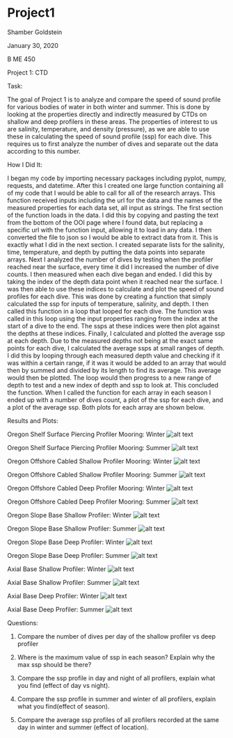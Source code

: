 # Project1

Shamber Goldstein

January 30, 2020

B ME 450

Project 1: CTD


Task:

The goal of Project 1 is to analyze and compare the speed of sound profile for various bodies of water in both winter and summer. This is done by looking at the properties directly and indirectly measured by CTDs on shallow and deep profilers in these areas. The properties of interest to us are salinity, temperature, and density (pressure), as we are able to use these in calculating the speed of sound profile (ssp) for each dive. This requires us to first analyze the number of dives and separate out the data according to this number. 

How I Did It:

I began my code by importing necessary packages including pyplot, numpy, requests, and datetime. After this I created one large function containing all of my code that I would be able to call for all of the research arrays. This function received inputs including the url for the data and the names of the measured properties for each data set, all input as strings. The first section of the function loads in the data. I did this by copying and pasting the text from the bottom of the OOI page where I found data, but replacing a specific url with the function input, allowing it to load in any data. I then converted the file to json so I would be able to extract data from it. This is exactly what I did in the next section. I created separate lists for the salinity, time, temperature, and depth by putting the data points into separate arrays. Next I analyzed the number of dives by testing when the profiler reached near the surface, every time it did I increased the number of dive counts. I then measured when each dive began and ended. I did this by taking the index of the depth data point when it reached near the surface. I was then able to use these indices to calculate and plot the speed of sound profiles for each dive. This was done by creating a function that simply calculated the ssp for inputs of temperature, salinity, and depth. I then called this function in a loop that looped for each dive. The function was called in this loop using the input properties ranging from the index at the start of a dive to the end. The ssps at these indices were then plot against the depths at these indices. Finally, I calculated and plotted the average ssp at each depth. Due to the measured depths not being at the exact same points for each dive, I calculated the average ssps at small ranges of depth. I did this by looping through each measured depth value and checking if it was within a certain range, if it was it would be added to an array that would then by summed and divided by its length to find its average. This average would then be plotted. The loop would then progress to a new range of depth to test and a new index of depth and ssp to look at. This concluded the function. When I called the function for each array in each season I ended up with a number of dives count, a plot of the ssp for each dive, and a plot of the average ssp. Both plots for each array are shown below. 

Results and Plots:

Oregon Shelf Surface Piercing Profiler Mooring: Winter
![alt text](https://github.com/shamgold/Project1/blob/master/(W)OregonShelfSurfacePiercingProfilerMooring.png "P1")

Oregon Shelf Surface Piercing Profiler Mooring: Summer
![alt text](https://github.com/shamgold/Project1/blob/master/(S)OregonShelfSurfacePiercingProfilerMooring.png "P2")

Oregon Offshore Cabled Shallow Profiler Mooring: Winter
![alt text](https://github.com/shamgold/Project1/blob/master/(W)OregonOffshoreCabledShallowProfilerMooring.png "P3")

Oregon Offshore Cabled Shallow Profiler Mooring: Summer
![alt text](https://github.com/shamgold/Project1/blob/master/(S)OregonOffshoreCabledShallowProfilerMooring.png "P4")

Oregon Offshore Cabled Deep Profiler Mooring: Winter
![alt text](https://github.com/shamgold/Project1/blob/master/(W)OregonOffshoreCabledDeepProfilerMooring.png "P5")

Oregon Offshore Cabled Deep Profiler Mooring: Summer
![alt text](https://github.com/shamgold/Project1/blob/master/(S)OregonOffshoreCabledDeepProfilerMooring.png "P6")

Oregon Slope Base Shallow Profiler: Winter
![alt text](https://github.com/shamgold/Project1/blob/master/(W)OregonSlopeBaseShallowProfiler.png "P7")

Oregon Slope Base Shallow Profiler: Summer
![alt text](https://github.com/shamgold/Project1/blob/master/(S)OregonSlopeBaseShallowProfiler.png "P8")

Oregon Slope Base Deep Profiler: Winter
![alt text](https://github.com/shamgold/Project1/blob/master/(W)OregonSlopeBaseDeepProfiler.png "P9")

Oregon Slope Base Deep Profiler: Summer
![alt text](https://github.com/shamgold/Project1/blob/master/(S)OregonSlopeBaseDeepProfiler.png "P10")

Axial Base Shallow Profiler: Winter
![alt text](https://github.com/shamgold/Project1/blob/master/(W)AxialBaseShallowProfiler.png "P11")

Axial Base Shallow Profiler: Summer
![alt text](https://github.com/shamgold/Project1/blob/master/(S)AxialBaseShallowProfiler.png "P12")

Axial Base Deep Profiler: Winter
![alt text](https://github.com/shamgold/Project1/blob/master/(W)AxialBaseDeepProfiler.png "P13")

Axial Base Deep Profiler: Summer
![alt text](https://github.com/shamgold/Project1/blob/master/(S)AxialBaseDeepProfiler.png "P14")

Questions:

1.	Compare the number of dives per day of the shallow profiler vs deep profiler 


2.	Where is the maximum value of ssp in each season? Explain why the max ssp should be there?


3.	Compare the ssp profile in day and night of all profilers, explain what you find (effect of day vs night). 


4.	Compare the ssp profile in summer and winter of all profilers, explain what you find(effect of season). 


5.	Compare the average ssp profiles of all profilers recorded at the same day in winter and summer (effect of location). 
